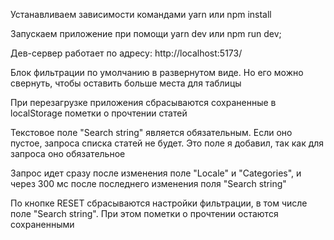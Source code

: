 Устанавливаем зависимости командами
yarn
или
npm install

Запускаем приложение при помощи
yarn dev
или
npm run dev;

Дев-сервер работает по адресу: http://localhost:5173/

Блок фильтрации по умолчанию в развернутом виде. Но его можно свернуть, чтобы оставить больше места для таблицы

При перезагрузке приложения сбрасываются сохраненные в localStorage пометки о прочтении статей

Текстовое поле "Search string" является обязательным. Если оно пустое, запроса списка статей не будет. Это поле я добавил, так как для запроса оно обязательное

Запрос идет сразу после изменения поле "Locale" и "Categories", и через 300 мс после последнего изменения поля "Search string"

По кнопке RESET сбрасываются настройки фильтрации, в том числе поле "Search string".
При этом пометки о прочтении остаются сохраненными
